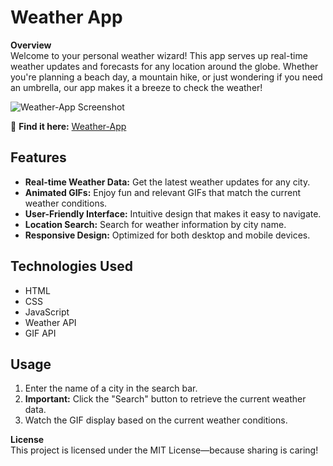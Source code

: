 # Weather App

**Overview**  
Welcome to your personal weather wizard! This app serves up real-time weather updates and forecasts for any location around the globe. Whether you're planning a beach day, a mountain hike, or just wondering if you need an umbrella, our app makes it a breeze to check the weather! 

![Weather-App Screenshot](#)


🔗 **Find it here:** [Weather-App](#)

## Features

- **Real-time Weather Data:** Get the latest weather updates for any city.
- **Animated GIFs:** Enjoy fun and relevant GIFs that match the current weather conditions.
- **User-Friendly Interface:** Intuitive design that makes it easy to navigate.
- **Location Search:** Search for weather information by city name.
- **Responsive Design:** Optimized for both desktop and mobile devices.

## Technologies Used

- HTML
- CSS
- JavaScript
- Weather API
- GIF API

## Usage

1. Enter the name of a city in the search bar.
2. **Important:** Click the "Search" button to retrieve the current weather data.
3. Watch the GIF display based on the current weather conditions.

**License**  
This project is licensed under the MIT License—because sharing is caring!
